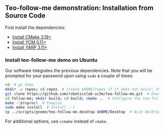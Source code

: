 ## Teo-follow-me demonstration: Installation from Source Code

First install the dependencies:
- [Install CMake 3.19+](https://github.com/roboticslab-uc3m/installation-guides/blob/master/docs/install-cmake.md)
- [Install YCM 0.11+](https://github.com/roboticslab-uc3m/installation-guides/blob/master/docs/install-ycm.md)
- [Install YARP 3.11+](https://github.com/roboticslab-uc3m/installation-guides/blob/master/docs/install-yarp.md)

### Install teo-follow-me demo on Ubuntu

Our software integrates the previous dependencies. Note that you will be prompted for your password upon using `sudo` a couple of times:

```bash
cd  # go home
mkdir -p repos; cd repos  # create $HOME/repos if it does not exist; then, enter it
git clone https://github.com/roboticslab-uc3m/teo-follow-me.git  # Download teo-follow-me demostration software from the repository
cd follow-me; mkdir build; cd build; cmake ..  # Configure the teo-follow-me demostration software
make -j$(nproc)  # Compile
sudo make install  # Install :-)
cp ../scripts/gnome/teo-follow-me.desktop $HOME/Desktop  # Nice desktop icon. May require some updates to point to path and icon.
```

For additional options, use `ccmake` instead of `cmake`.
